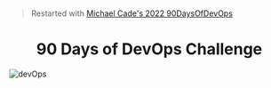 #
> Restarted with [Michael Cade's 2022 90DaysOfDevOps](MichaelCade/90DaysOfDevOps/blob/main/2022/)
<h1 align=center> 90 Days of DevOps Challenge </h1>

![devOps](https://github.com/tuyojr/90DaysOfDevOps/blob/main/devOps.png)